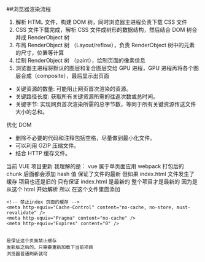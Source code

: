 ﻿﻿##浏览器渲染流程

1. 解析 HTML 文件，构建 DOM 树，同时浏览器主进程负责下载 CSS 文件
2. CSS 文件下载完成，解析 CSS 文件成树形的数据结构，然后结合 DOM 树合并成 RenderObject 树
3. 布局 RenderObject 树 （Layout/reflow），负责 RenderObject 树中的元素的尺寸，位置等计算
4. 绘制 RenderObject 树 （paint），绘制页面的像素信息
5. 浏览器主进程将默认的图层和复合图层交给 GPU 进程，GPU 进程再将各个图层合成（composite），最后显示出页面

- 关键资源的数量: 可能阻止网页首次渲染的资源。
- 关键路径长度: 获取所有关键资源所需的往返次数或总时间。
- 关键字节: 实现网页首次渲染所需的总字节数，等同于所有关键资源传送文件大小的总和。

优化 DOM

- 删除不必要的代码和注释包括空格，尽量做到最小化文件。
- 可以利用 GZIP 压缩文件。
- 结合 HTTP 缓存文件。

当前 VUE 项目更新
我理解的是： vue 属于单页面应用
webpack 打包后的 chunk 后面都会添加 hash 值 保证了文件的最新
但如果 index.html 文件发生了缓存
项目也还是旧的
只有保证 index.html 是最新的 整个项目才是最新的
因为是从这个 html 开始解析
所以 在这个文件里面添加

    <!-- 禁止index 页面的缓存 -->
    <meta http-equiv="Cache-Control" content="no-cache, no-store, must-revalidate" />
    <meta http-equiv="Pragma" content="no-cache" />
    <meta http-equiv="Expires" content="0" />


    是保证这个页面禁止缓存
    发新版之后的，只需要重新加载下当前项目
    浏览器普通刷新就可
